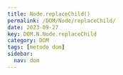```yaml
---
title: Node.replaceChild()
permalink: /DOM/Node/replaceChild/
date: 2023-09-27
key: DOM.N.Node.replaceChild
category: DOM
tags: [metodo dom]
sidebar:
  nav: dom
---
```

